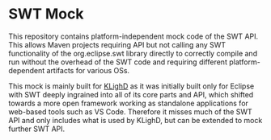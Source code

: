 # SWT Mock

This repository contains platform-independent mock code of the SWT API.
This allows Maven projects requiring API but not calling any SWT functionality of the org.eclipse.swt library directly to correctly compile and run without the overhead of the SWT code and requiring different platform-dependent artifacts for various OSs.

This mock is mainly built for [KLighD](https://www.github.com/kieler/KLighD/) as it was initially built only for Eclipse with SWT deeply ingrained into all of its core parts and API, which shifted towards a more open framework working as standalone applications for web-based tools such as VS Code. Therefore it misses much of the SWT API and only includes what is used by KLighD, but can be extended to mock further SWT API.